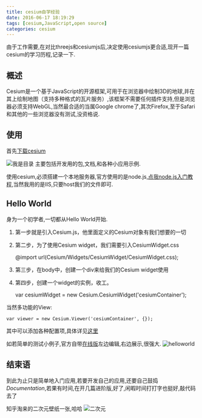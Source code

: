 ```yaml
---
title: cesium自学经验
date: 2016-06-17 18:19:29
tags: [cesium,JavaScript,open source]  
categories: cesium
---
```

由于工作需要,在对比threejs和cesiumjs后,决定使用cesiumjs更合适,现开一篇cesium的学习历程,记录一下.
## 概述
Cesium是一个基于JavaScript的开源框架,可用于在浏览器中绘制3D的地球,并在其上绘制地图（支持多种格式的瓦片服务）,该框架不需要任何插件支持,但是浏览器必须支持WebGL,当然最合适的当属Google chrome了,其次Firefox,至于Safari和其他的一些浏览器没有测试,没资格说.
<!--more-->
## 使用
首先[下载cesium](http://cesiumjs.org/downloads.html)

![我是目录](../../../../imgs/cesium-content.jpg)
主要包括开发用的包,文档,和各种小应用示例.

使用cesium,必须搭建一个本地服务器,官方使用的是node.js,[点我node.js入门教程](http://www.runoob.com/nodejs/nodejs-tutorial.html),当然我用的是IIS,只要host我们的文件即可.
## Hello World
身为一个初学者,一切都从Hello World开始.

1. 第一步就是引入Cesium.js，他里面定义的Cesium对象有我们想要的一切

    <script src="Cesium/Cesium.js"></script>

2. 第二步，为了使用Cesium widget，我们需要引入CesiumWidget.css

	@import url(Cesium/Widgets/CesiumWidget/CesiumWidget.css);

3. 第三步，在body中，创建一个div来给我们的Cesium widget使用

	 <div id="cesiumContainer"> </div>
     
4. 第四步，创建一个widget的实例，收工。
    
    var cesiumWidget = new Cesium.CesiumWidget('cesiumContainer');

当然多功能的View:

    var viewer = new Cesium.Viewer('cesiumContainer', {});

其中可以添加各种配置项,具体详见[这里](http://cesiumjs.org/refdoc.html)

如若简单的测试小例子,官方自带[在线版](http://cesiumjs.org/Cesium/Apps/Sandcastle/index.html?src=Hello%20World.html&label=Showcases)左边编辑,右边展示,很强大.
![helloworld](../../../../imgs/helloworld.jpg)
## 结束语
到此为止只是简单地入门应用,若要开发自己的应用,还要自己鼓捣*Documentation*,若果有时间,在开几篇进阶版,好了,闲暇时间打打字也挺好,敲代码去了

知乎淘来的二次元壁纸一张,哈哈
![二次元](https://pic2.zhimg.com/786a0100d7bc47948df50eaa2f806f35_r.jpg)